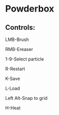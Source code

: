 # Powderbox

## Controls:

LMB-Brush

RMB-Ereaser

1-9-Select particle

R-Restart

K-Save

L-Load

Left Alt-Snap to grid

H-Heat

